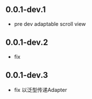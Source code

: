 ## 0.0.1-dev.1

* pre dev adaptable scroll view

## 0.0.1-dev.2

* fix

## 0.0.1-dev.3

* fix 以泛型传递Adapter